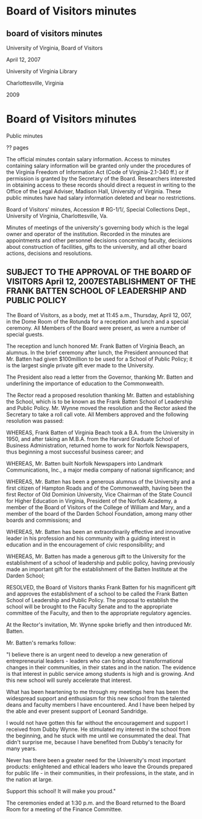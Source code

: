 Board of Visitors minutes
=========================

board of visitors minutes
-------------------------

University of Virginia, Board of Visitors

April 12, 2007

University of Virginia Library

Charlottesville, Virginia

2009

Board of Visitors minutes
=========================

Public minutes

?? pages

The official minutes contain salary information. Access to minutes containing salary information will be granted only under the procedures of the Virginia Freedom of Information Act (Code of Virginia-2.1-340 ff.) or if permission is granted by the Secretary of the Board. Researchers interested in obtaining access to these records should direct a request in writing to the Office of the Legal Adviser, Madison Hall, University of Virginia. These public minutes have had salary information deleted and bear no restrictions.

Board of Visitors' minutes, Accession # RG-1/1/, Special Collections Dept., University of Virginia, Charlottesville, Va.

Minutes of meetings of the university's governing body which is the legal owner and operator of the institution. Recorded in the minutes are appointments and other personnel decisions concerning faculty, decisions about construction of facilities, gifts to the university, and all other board actions, decisions and resolutions.

SUBJECT TO THE APPROVAL OF THE BOARD OF VISITORS April 12, 2007ESTABLISHMENT OF THE FRANK BATTEN SCHOOL OF LEADERSHIP AND PUBLIC POLICY
---------------------------------------------------------------------------------------------------------------------------------------

The Board of Visitors, as a body, met at 11:45 a.m., Thursday, April 12, 007, in the Dome Room of the Rotunda for a reception and lunch and a special ceremony. All Members of the Board were present, as were a number of special guests.

The reception and lunch honored Mr. Frank Batten of Virginia Beach, an alumnus. In the brief ceremony after lunch, the President announced that Mr. Batten had given $100million to be used for a School of Public Policy; it is the largest single private gift ever made to the University.

The President also read a letter from the Governor, thanking Mr. Batten and underlining the importance of education to the Commonwealth.

The Rector read a proposed resolution thanking Mr. Batten and establishing the School, which is to be known as the Frank Batten School of Leadership and Public Policy. Mr. Wynne moved the resolution and the Rector asked the Secretary to take a roll call vote. All Members approved and the following resolution was passed:

WHEREAS, Frank Batten of Virginia Beach took a B.A. from the University in 1950, and after taking an M.B.A. from the Harvard Graduate School of Business Administration, returned home to work for Norfolk Newspapers, thus beginning a most successful business career; and

WHEREAS, Mr. Batten built Norfolk Newspapers into Landmark Communications, Inc., a major media company of national significance; and

WHEREAS, Mr. Batten has been a generous alumnus of the University and a first citizen of Hampton Roads and of the Commonwealth, having been the first Rector of Old Dominion University, Vice Chairman of the State Council for Higher Education in Virginia, President of the Norfolk Academy, a member of the Board of Visitors of the College of William and Mary, and a member of the board of the Darden School Foundation, among many other boards and commissions; and

WHEREAS, Mr. Batten has been an extraordinarily effective and innovative leader in his profession and his community with a guiding interest in education and in the encouragement of civic responsibility; and

WHEREAS, Mr. Batten has made a generous gift to the University for the establishment of a school of leadership and public policy, having previously made an important gift for the establishment of the Batten Institute at the Darden School;

RESOLVED, the Board of Visitors thanks Frank Batten for his magnificent gift and approves the establishment of a school to be called the Frank Batten School of Leadership and Public Policy. The proposal to establish the school will be brought to the Faculty Senate and to the appropriate committee of the Faculty, and then to the appropriate regulatory agencies.

At the Rector's invitation, Mr. Wynne spoke briefly and then introduced Mr. Batten.

Mr. Batten's remarks follow:

"I believe there is an urgent need to develop a new generation of entrepreneurial leaders - leaders who can bring about transformational changes in their communities, in their states and in the nation. The evidence is that interest in public service among students is high and is growing. And this new school will surely accelerate that interest.

What has been heartening to me through my meetings here has been the widespread support and enthusiasm for this new school from the talented deans and faculty members I have encountered. And I have been helped by the able and ever present support of Leonard Sandridge.

I would not have gotten this far without the encouragement and support I received from Dubby Wynne. He stimulated my interest in the school from the beginning, and he stuck with me until we consummated the deal. That didn't surprise me, because I have benefited from Dubby's tenacity for many years.

Never has there been a greater need for the University's most important products: enlightened and ethical leaders who leave the Grounds prepared for public life - in their communities, in their professions, in the state, and in the nation at large.

Support this school! It will make you proud."

The ceremonies ended at 1:30 p.m. and the Board returned to the Board Room for a meeting of the Finance Committee.